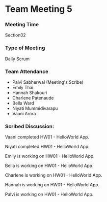 # Team Meeting 5

### Meeting Time
Section02

### Type of Meeting
Daily Scrum

### Team Attendance
* Palvi Sabherwal (Meeting's Scribe)
* Emily Thai
* Hannah Shakouri
* Charlene Patenaude
* Bella Ward 
* Niyati Mummidivarapu
* Vaani Arora

### Scribed Discussion:
Vaani completed HW01 - HelloWorld App.

Niyati completed HW01 - HelloWorld App.

Emily is working on HW01 - HelloWorld App.

Bella is working on HW01 - HelloWorld App.

Charlene is working on HW01 - HelloWorld App.

Hannah is working on HW01 - HelloWorld App.

Palvi is working on HW01 - HelloWorld App. 
